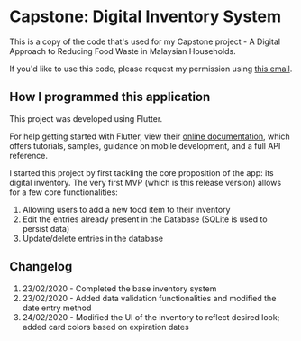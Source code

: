 # Capstone: Digital Inventory System

This is a copy of the code that's used for my Capstone project - A Digital Approach to  Reducing Food Waste in Malaysian Households.

If you'd like to use this code, please request my permission using [this email](jiewen.lim@minerva.kgi.edu).

## How I programmed this application

This project was developed using Flutter. 

For help getting started with Flutter, view their 
[online documentation](https://flutter.dev/docs), which offers tutorials,
samples, guidance on mobile development, and a full API reference.

I started this project by first tackling the core proposition of the app: its digital inventory. The very first MVP (which is this release version) allows for a few core functionalities:

1. Allowing users to add a new food item to their inventory
2. Edit the entries already present in the Database (SQLite is used to persist data)
3. Update/delete entries in the database

## Changelog
1. 23/02/2020 - Completed the base inventory system
2. 23/02/2020 - Added data validation functionalities and modified the date entry method
3. 24/02/2020 - Modified the UI of the inventory to reflect desired look; added card colors based on expiration dates